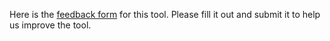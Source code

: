 Here is the [feedback form](https://forms.office.com/r/dtJagdCM92) for this tool. Please fill it out and submit it to help us improve the tool.

